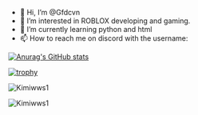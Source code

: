 - 👋 Hi, I’m @Gfdcvn
- 👀 I’m interested in ROBLOX developing and gaming.
- 🌱 I’m currently learning python and html
- 📫 How to reach me on discord with the username:

[![Anurag's GitHub stats](https://github-readme-stats.vercel.app/api?username=Gfdcvn)](https://github.com/anuraghazra/github-readme-stats)

[![trophy](https://github-profile-trophy.vercel.app/?username=Gfdcvn)](https://github.com/ryo-ma/github-profile-trophy)

<p><img align="center" src="https://github-readme-streak-stats.herokuapp.com/?user=Gfdcvn" alt="Kimiwws1" /></p>   

<p><img align="center" src="https://github-readme-stats.vercel.app/api/top-langs?username=Gfdcvn&show_icons=true&locale=en&layout=comfortable" alt="Kimiwws1" /></p>
